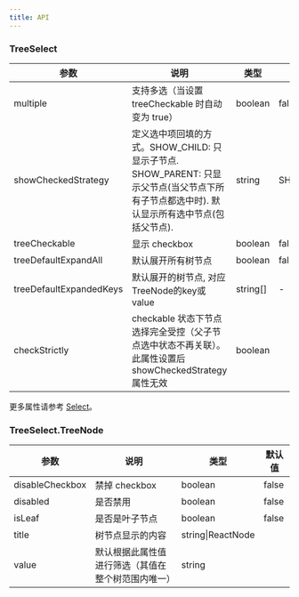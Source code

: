 ```yaml
---
title: API
---
```


### TreeSelect

| 参数 | 说明 | 类型 | 默认值 | 版本 |
| --- | --- | --- | --- | --- |
| multiple | 支持多选（当设置 treeCheckable 时自动变为 true）|	boolean |	false   | 1.0.0  |
| showCheckedStrategy | 定义选中项回填的方式。SHOW_CHILD: 只显示子节点. SHOW_PARENT: 只显示父节点(当父节点下所有子节点都选中时). 默认显示所有选中节点(包括父节点). | string | SHOW_ALL |  1.4.1  |
| treeCheckable | 显示 checkbox | boolean | false | 1.0.0 |
| treeDefaultExpandAll | 默认展开所有树节点 | boolean | false | 1.0.0 |
| treeDefaultExpandedKeys | 默认展开的树节点, 对应TreeNode的key或value | string\[] | - | 1.0.0  |
| checkStrictly | checkable 状态下节点选择完全受控（父子节点选中状态不再关联）。此属性设置后 showCheckedStrategy 属性无效 | boolean |  | 1.6.4 |

更多属性请参考  [Select](/zh/procmp/data-entry/select/#Select)。

### TreeSelect.TreeNode

| 参数  | 说明       | 类型   | 默认值 |
| ----- | ---------- | ------ | ------ |
| disableCheckbox | 禁掉 checkbox | boolean | false |
| disabled | 是否禁用 | boolean | false |
| isLeaf | 是否是叶子节点 | boolean | false |
| title | 树节点显示的内容 | string\|ReactNode | |
| value | 默认根据此属性值进行筛选（其值在整个树范围内唯一） | string | |
